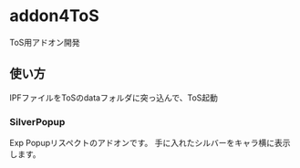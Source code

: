 # addon4ToS
ToS用アドオン開発

## 使い方
IPFファイルをToSのdataフォルダに突っ込んで、ToS起動

### SilverPopup
Exp Popupリスペクトのアドオンです。
手に入れたシルバーをキャラ横に表示します。
